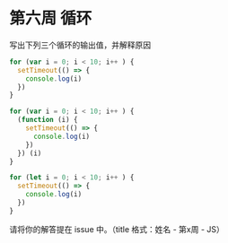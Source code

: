 # 第六周 循环

写出下列三个循环的输出值，并解释原因

```js
for (var i = 0; i < 10; i++ ) {
  setTimeout(() => {
    console.log(i)
  })
}

for (var i = 0; i < 10; i++ ) {
  (function (i) {
    setTimeout(() => {
      console.log(i)
    })
  }) (i)
}

for (let i = 0; i < 10; i++ ) {
  setTimeout(() => {
    console.log(i)
  })
}
```

请将你的解答提在 issue 中。（title 格式：姓名 - 第x周 - JS）
